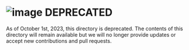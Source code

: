 # ![image](https://user-images.githubusercontent.com/56273942/202568467-0ee721bb-1424-4efd-88fc-31b4f2a59dc6.png) DEPRECATED

As of October 1st, 2023, this directory is deprecated. The contents of this directory will remain available but we will no longer provide updates or accept new contributions and pull requests.
